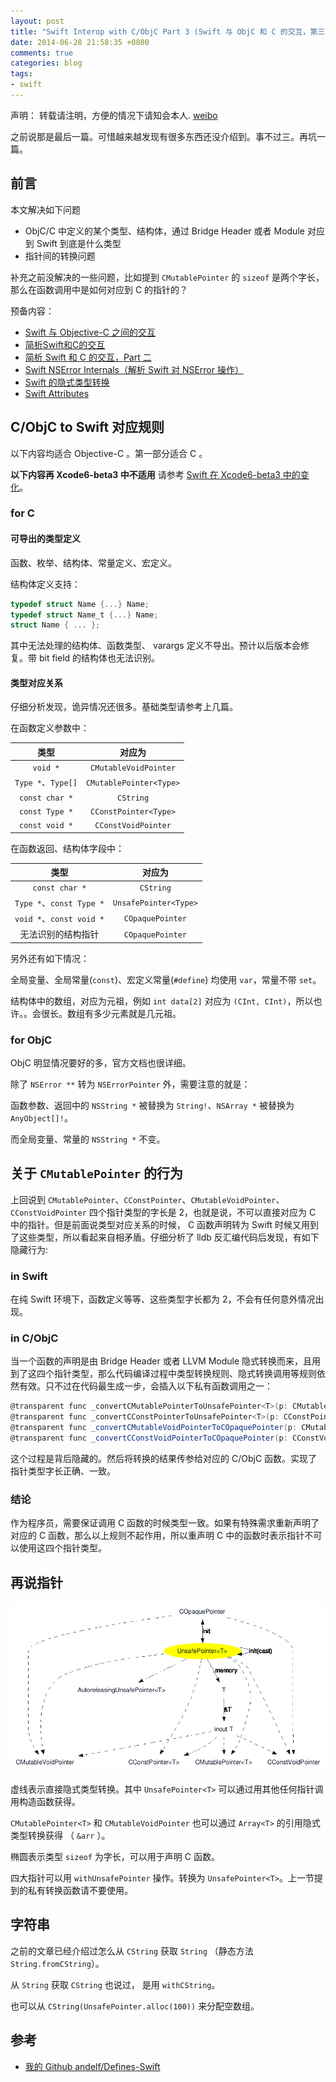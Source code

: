 ```yaml
---
layout: post
title: "Swift Interop with C/ObjC Part 3 (Swift 与 ObjC 和 C 的交互，第三部分）"
date: 2014-06-28 21:58:35 +0800
comments: true
categories: blog
tags:
- swift
---
```


声明： 转载请注明，方便的情况下请知会本人. [weibo](http://weibo.com/234632333)

之前说那是最后一篇。可惜越来越发现有很多东西还没介绍到。事不过三。再坑一篇。

## 前言

本文解决如下问题

- ObjC/C 中定义的某个类型、结构体，通过 Bridge Header 或者 Module 对应到 Swift 到底是什么类型
- 指针间的转换问题

补充之前没解决的一些问题，比如提到 ``CMutablePointer`` 的 ``sizeof`` 是两个字长，那么在函数调用中是如何对应到 C 的指针的？

预备内容：

- [Swift 与 Objective-C 之间的交互](http://andelf.github.io/blog/2014/06/11/swift-and-objectivec-interop/)
- [简析Swift和C的交互](http://andelf.github.io/blog/2014/06/15/swift-and-c-interop/)
- [简析 Swift 和 C 的交互，Part 二](http://andelf.github.io/blog/2014/06/18/swift-and-c-interop-cont/)
- [Swift NSError Internals（解析 Swift 对 NSError 操作）](http://andelf.github.io/blog/2014/06/16/swift-nserror-internals/)
- [Swift 的隐式类型转换](http://andelf.github.io/blog/2014/06/08/swift-implicit-type-cast/)
- [Swift Attributes](http://andelf.github.io/blog/2014/06/06/swift-attributes/)

## C/ObjC to Swift 对应规则

以下内容均适合 Objective-C 。第一部分适合 C 。

**以下内容再 Xcode6-beta3 中不适用** 请参考 [Swift 在 Xcode6-beta3 中的变化](http://andelf.github.io/blog/2014/07/08/swift-beta3-changes/)。

### for C

#### 可导出的类型定义

函数、枚举、结构体、常量定义、宏定义。

结构体定义支持：

```c
typedef struct Name {...} Name;
typedef struct Name_t {...} Name;
struct Name { ... };
```

其中无法处理的结构体、函数类型、 varargs 定义不导出。预计以后版本会修复。带 bit field 的结构体也无法识别。

#### 类型对应关系

仔细分析发现，诡异情况还很多。基础类型请参考上几篇。

在函数定义参数中：

类型 | 对应为
:------:|:-------:
``void *`` | ``CMutableVoidPointer``
``Type *``、``Type[]`` | ``CMutablePointer<Type>``
``const char *`` | ``CString``
``const Type *`` | ``CConstPointer<Type>``
``const void *`` | ``CConstVoidPointer``

在函数返回、结构体字段中：

类型 | 对应为
:------:|:-------:
``const char *`` | ``CString``
``Type *``、``const Type *`` | ``UnsafePointer<Type>``
``void *``、``const void *`` | ``COpaquePointer``
无法识别的结构指针  | ``COpaquePointer``

另外还有如下情况：

全局变量、全局常量(``const``)、宏定义常量(``#define``) 均使用 ``var``，常量不带 ``set``。

结构体中的数组，对应为元祖，例如 ``int data[2]`` 对应为 ``(CInt, CInt)``，所以也许。。会很长。数组有多少元素就是几元祖。

### for ObjC

ObjC 明显情况要好的多，官方文档也很详细。

除了 ``NSError **`` 转为 ``NSErrorPointer`` 外，需要注意的就是：

函数参数、返回中的 ``NSString *`` 被替换为 ``String!``、``NSArray *`` 被替换为 ``AnyObject[]!``。

而全局变量、常量的 ``NSString *`` 不变。

## 关于 ``CMutablePointer`` 的行为

上回说到 ``CMutablePointer``、``CConstPointer``、``CMutableVoidPointer``、``CConstVoidPointer``
四个指针类型的字长是 2，也就是说，不可以直接对应为 C 中的指针。但是前面说类型对应关系的时候， C 函数声明转为 Swift
时候又用到了这些类型，所以看起来自相矛盾。仔细分析了 lldb 反汇编代码后发现，有如下隐藏行为:

### in Swift

在纯 Swift 环境下，函数定义等等、这些类型字长都为 2，不会有任何意外情况出现。

### in C/ObjC

当一个函数的声明是由 Bridge Header 或者 LLVM Module 隐式转换而来，且用到了这四个指针类型，那么代码编译过程中类型转换规则、隐式转换调用等规则依然有效。只不过在代码最生成一步，会插入以下私有函数调用之一：

```scala
@transparent func _convertCMutablePointerToUnsafePointer<T>(p: CMutablePointer<T>) -> UnsafePointer<T>
@transparent func _convertCConstPointerToUnsafePointer<T>(p: CConstPointer<T>) -> UnsafePointer<T>
@transparent func _convertCMutableVoidPointerToCOpaquePointer(p: CMutableVoidPointer) -> COpaquePointer
@transparent func _convertCConstVoidPointerToCOpaquePointer(p: CConstVoidPointer) -> COpaquePointer
```

这个过程是背后隐藏的。然后将转换的结果传参给对应的 C/ObjC 函数。实现了指针类型字长正确、一致。

### 结论

作为程序员，需要保证调用 C 函数的时候类型一致。如果有特殊需求重新声明了对应的 C 函数，那么以上规则不起作用，所以重声明 C 中的函数时表示指针不可以使用这四个指针类型。

## 再说指针

![Swift Pointers](/assets/swift-pointers.png)

虚线表示直接隐式类型转换。其中 ``UnsafePointer<T>`` 可以通过用其他任何指针调用构造函数获得。

``CMutablePointer<T>`` 和 ``CMutableVoidPointer`` 也可以通过 ``Array<T>`` 的引用隐式类型转换获得 （ ``&arr`` ）。

椭圆表示类型 ``sizeof`` 为字长，可以用于声明 C 函数。

四大指针可以用 ``withUnsafePointer`` 操作。转换为 ``UnsafePointer<T>``。上一节提到的私有转换函数请不要使用。

## 字符串

之前的文章已经介绍过怎么从 ``CString`` 获取 ``String`` （静态方法 ``String.fromCString``）。

从 ``String`` 获取 ``CString`` 也说过， 是用 ``withCString``。

也可以从 ``CString(UnsafePointer.alloc(100))`` 来分配空数组。

## 参考

- [我的 Github andelf/Defines-Swift](https://github.com/andelf/Defines-Swift)
